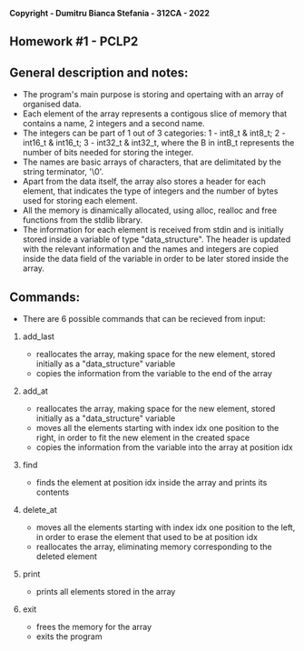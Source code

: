 **Copyright - Dumitru Bianca Stefania - 312CA - 2022**

## Homework #1 - PCLP2

## General description and notes:

- The program's main purpose is storing and opertaing with an array of organised data. 
- Each element of the array represents a contigous slice of memory that contains a name, 2 integers and a second name. 
- The integers can be part of 1 out of 3 categories:
    1 - int8_t & int8_t;
    2 - int16_t & int16_t;
    3 - int32_t & int32_t,
        where the B in intB_t represents the number of bits needed for storing the integer.
- The names are basic arrays of characters, that are delimitated by the string terminator, '\0'.
- Apart from the data itself, the array also stores a header for each element, that indicates the type of 
    integers and the number of bytes used for storing each element.
- All the memory is dinamically allocated, using alloc, realloc and free functions from the stdlib library.
- The information for each element is received from stdin and is initially stored inside a variable of type "data_structure".
    The header is updated with the relevant information and the names and integers are copied inside the data field of the variable
    in order to be later stored inside the array.

## Commands:
- There are 6 possible commands that can be recieved from input:

1) add_last
    - reallocates the array, making space for the new element, stored initially as a "data_structure" variable
    - copies the information from the variable to the end of the array

2) add_at <idx>
    - reallocates the array, making space for the new element, stored initially as a "data_structure" variable
    - moves all the elements starting with index idx one position to the right, in order to fit the new element in the created space
    - copies the information from the variable into the array at position idx

3) find <idx>
    - finds the element at position idx inside the array and prints its contents

4) delete_at <idx>
    - moves all the elements starting with index idx one position to the left, in order to erase the element that used to be at position idx
    - reallocates the array, eliminating memory corresponding to the deleted element

5) print
    - prints all elements stored in the array

6) exit
    - frees the memory for the array
    - exits the program

